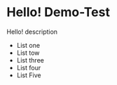 #  Hello! Demo-Test
Hello! description
  - List one 
  - List tow
  - List three
  - List four
  - List Five
